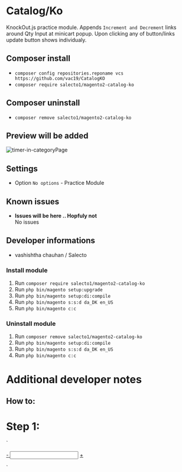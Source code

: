 # Catalog/Ko

KnockOut.js practice module. 
Appends `Increment and Decrement` links around Qty Input at minicart popup.
Upon clicking any of button/links update button shows individualy.

## Composer install

- `composer config repositories.reponame vcs https://github.com/vac19/CatalogKO`
- `composer require salecto1/magento2-catalog-ko`

## Composer uninstall

- `composer remove salecto1/magento2-catalog-ko`

## Preview will be added

![timer-in-categoryPage](/readme-images/Timer-at-categoryPage.png "timer-in-categoryPage")


## Settings

- Option `No options` - Practice Module

## Known issues

- **Issues will be here .. Hopfuly not**\
  No issues

## Developer informations
- vashishtha chauhan / Salecto

### Install module
1. Run `composer require salecto1/magento2-catalog-ko`
2. Run `php bin/magento setup:upgrade`
3. Run `php bin/magento setup:di:compile`
4. Run `php bin/magento s:s:d da_DK en_US`
5. Run `php bin/magento c:c`

### Uninstall module
1. Run `composer remove salecto1/magento2-catalog-ko`
2. Run `php bin/magento setup:di:compile`
3. Run `php bin/magento s:s:d da_DK en_US`
4. Run `php bin/magento c:c`

# Additional developer notes
## How to:

# Step 1:
` <div class="details-qty qty">
    <label class="label" data-bind="i18n: 'Qty', attr: {
           for: 'cart-item-'+item_id+'-qty'}"></label>
    <a href="#" data-bind="attr: {'data-cart-item': item_id}"
       class="action decrease-qty">
        <span>-</span>
    </a>
    <input data-bind="attr: {
           id: 'cart-item-'+item_id+'-qty',
           'data-cart-item': item_id,
           'data-item-qty': qty,
           'data-cart-item-id': product_sku
           }, value: qty"
           type="number"
           size="4"
           class="item-qty cart-item-qty"
           maxlength="12"/>
    <a href="#" data-bind="attr: {'data-cart-item': item_id}"
       class="action increase-qty">
        <span>+</span>
    </a>
    <button data-bind="attr: {
           id: 'update-cart-item-'+item_id,
           'data-cart-item': item_id,
           title: $t('Update')
           }"
            class="update-cart-item"
            style="display: none">
        <span data-bind="i18n: 'Update'"></span>
    </button>
</div>`
